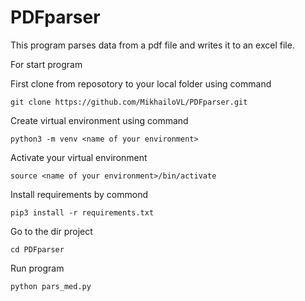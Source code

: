 # PDFparser

This program parses data from a pdf file and writes it to an excel file.



For start program 

First clone from reposotory to your local folder using command

~~~~
git clone https://github.com/MikhailoVL/PDFparser.git
~~~~
Create virtual environment using command
~~~~
python3 -m venv <name of your environment>
~~~~
Activate your virtual environment
~~~~
source <name of your environment>/bin/activate
~~~~

Install requirements by commond
~~~~
pip3 install -r requirements.txt
~~~~
Go to the dir project 

~~~~
cd PDFparser
~~~~
Run program
~~~~
python pars_med.py
~~~~